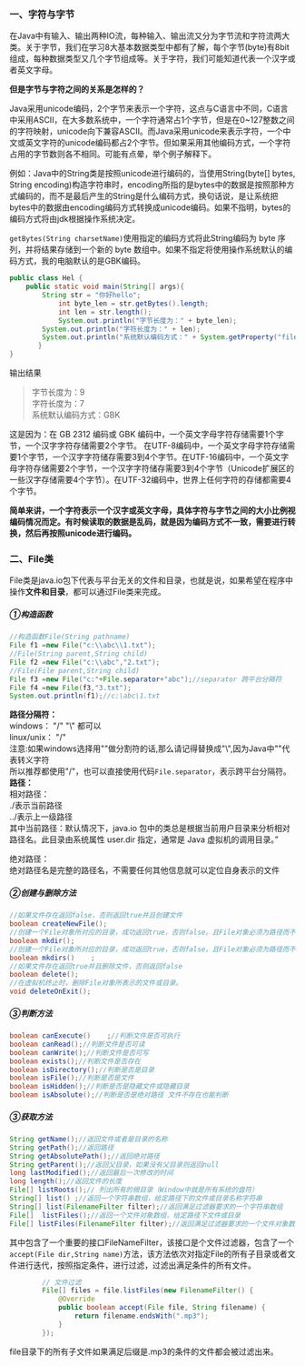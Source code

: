 ### 一、字符与字节

在Java中有输入、输出两种IO流，每种输入、输出流又分为字节流和字符流两大类。关于字节，我们在学习8大基本数据类型中都有了解，每个字节\(byte\)有8bit组成，每种数据类型又几个字节组成等。关于字符，我们可能知道代表一个汉字或者英文字母。

**但是字节与字符之间的关系是怎样的？**

Java采用unicode编码，2个字节来表示一个字符，这点与C语言中不同，C语言中采用ASCII，在大多数系统中，一个字符通常占1个字节，但是在0~127整数之间的字符映射，unicode向下兼容ASCII。而Java采用unicode来表示字符，一个中文或英文字符的unicode编码都占2个字节。但如果采用其他编码方式，一个字符占用的字节数则各不相同。可能有点晕，举个例子解释下。

例如：Java中的String类是按照unicode进行编码的，当使用String\(byte\[\] bytes, String encoding\)构造字符串时，encoding所指的是bytes中的数据是按照那种方式编码的，而不是最后产生的String是什么编码方式，换句话说，是让系统把bytes中的数据由encoding编码方式转换成unicode编码。如果不指明，bytes的编码方式将由jdk根据操作系统决定。

`getBytes(String charsetName)`使用指定的编码方式将此String编码为 byte 序列，并将结果存储到一个新的 byte 数组中。如果不指定将使用操作系统默认的编码方式，我的电脑默认的是GBK编码。

```java
public class Hel {  
    public static void main(String[] args){  
        String str = "你好hello";  
            int byte_len = str.getBytes().length;  
            int len = str.length();  
            System.out.println("字节长度为：" + byte_len);  
        System.out.println("字符长度为：" + len);  
        System.out.println("系统默认编码方式：" + System.getProperty("file.encoding"));  
       }  
}
```

输出结果

> 字节长度为：9  
> 字符长度为：7  
> 系统默认编码方式：GBK

这是因为：在 GB 2312 编码或 GBK 编码中，一个英文字母字符存储需要1个字节，一个汉字字符存储需要2个字节。 在UTF-8编码中，一个英文字母字符存储需要1个字节，一个汉字字符储存需要3到4个字节。在UTF-16编码中，一个英文字母字符存储需要2个字节，一个汉字字符储存需要3到4个字节（Unicode扩展区的一些汉字存储需要4个字节）。在UTF-32编码中，世界上任何字符的存储都需要4个字节。

**简单来讲，一个字符表示一个汉字或英文字母，具体字符与字节之间的大小比例视编码情况而定。有时候读取的数据是乱码，就是因为编码方式不一致，需要进行转换，然后再按照unicode进行编码。**

### 二、File类

File类是java.io包下代表与平台无关的文件和目录，也就是说，如果希望在程序中操作**文件和目录**，都可以通过File类来完成。

##### ①构造函数

```java
//构造函数File(String pathname)
File f1 =new File("c:\\abc\\1.txt");
//File(String parent,String child)
File f2 =new File("c:\\abc","2.txt");
//File(File parent,String child)
File f3 =new File("c:"+File.separator+"abc");//separator 跨平台分隔符
File f4 =new File(f3,"3.txt");
System.out.println(f1);//c:\abc\1.txt
```

**路径分隔符：**  
windows： "/" "\\" 都可以  
linux/unix： "/"  
注意:如果windows选择用"\"做分割符的话,那么请记得替换成"\\",因为Java中"\"代表转义字符  
所以推荐都使用"/"，也可以直接使用代码`File.separator`，表示跨平台分隔符。  
**路径：**  
相对路径：  
./表示当前路径  
../表示上一级路径  
其中当前路径：默认情况下，java.io 包中的类总是根据当前用户目录来分析相对路径名。此目录由系统属性 user.dir 指定，通常是 Java 虚拟机的调用目录。”

绝对路径：   
绝对路径名是完整的路径名，不需要任何其他信息就可以定位自身表示的文件

##### ②创建与删除方法

```java
//如果文件存在返回false，否则返回true并且创建文件 
boolean createNewFile();
//创建一个File对象所对应的目录，成功返回true，否则false。且File对象必须为路径而不是文件。只会创建最后一级目录，如果上级目录不存在就抛异常。
boolean mkdir();
//创建一个File对象所对应的目录，成功返回true，否则false。且File对象必须为路径而不是文件。创建多级目录，创建路径中所有不存在的目录
boolean mkdirs()    ;
//如果文件存在返回true并且删除文件，否则返回false
boolean delete();
//在虚拟机终止时，删除File对象所表示的文件或目录。
void deleteOnExit();
```

##### ③判断方法

```java
boolean canExecute()    ;//判断文件是否可执行
boolean canRead();//判断文件是否可读
boolean canWrite();//判断文件是否可写
boolean exists();//判断文件是否存在
boolean isDirectory();//判断是否是目录
boolean isFile();//判断是否是文件
boolean isHidden();//判断是否是隐藏文件或隐藏目录
boolean isAbsolute();//判断是否是绝对路径 文件不存在也能判断
```

##### ③获取方法

```java
String getName();//返回文件或者是目录的名称
String getPath();//返回路径
String getAbsolutePath();//返回绝对路径
String getParent();//返回父目录，如果没有父目录则返回null
long lastModified();//返回最后一次修改的时间
long length();//返回文件的长度
File[] listRoots();// 列出所有的根目录（Window中就是所有系统的盘符）
String[] list() ;//返回一个字符串数组，给定路径下的文件或目录名称字符串
String[] list(FilenameFilter filter);//返回满足过滤器要求的一个字符串数组
File[]  listFiles();//返回一个文件对象数组，给定路径下文件或目录
File[] listFiles(FilenameFilter filter);//返回满足过滤器要求的一个文件对象数组
```

其中包含了一个重要的接口FileNameFilter，该接口是个文件过滤器，包含了一个`accept(File dir,String name)`方法，该方法依次对指定File的所有子目录或者文件进行迭代，按照指定条件，进行过滤，过滤出满足条件的所有文件。

```java
        // 文件过滤
        File[] files = file.listFiles(new FilenameFilter() {
            @Override
            public boolean accept(File file, String filename) {
                return filename.endsWith(".mp3");
            }
        });
```

file目录下的所有子文件如果满足后缀是.mp3的条件的文件都会被过滤出来。

